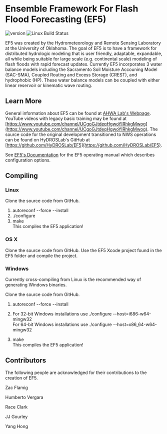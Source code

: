 Ensemble Framework For Flash Flood Forecasting (EF5)
===
![version](https://img.shields.io/badge/version-1.2.5-blue.svg?style=flat) ![Linux Build Status](https://img.shields.io/github/actions/workflow/status/AHWALab/EF5/ci.yml?label=Linux%20Build%20Status&branch=v1.2.5&style=flat)

EF5 was created by the Hydrometeorology and Remote Sensing Laboratory at the University of Oklahoma.
The goal of EF5 is to have a framework for distributed hydrologic modeling that is user friendly, adaptable, expandable, all while being suitable for large scale (e.g. continental scale) modeling of flash floods with rapid forecast updates. Currently EF5 incorporates 3 water balance models including the Sacramento Soil Moisture Accouning Model (SAC-SMA), Coupled Routing and Excess Storage (CREST), and hydrophobic (HP). These water balance models can be coupled with either linear reservoir or kinematic wave routing. 

## Learn More

General information about EF5 can be found at [AHWA Lab's Webpage](https://ahwa.lab.uiowa.edu/ensemble-framework-flash-flood-forecasting-ef5). YouTube videos with legacy basic training may be found at [https://www.youtube.com/channel/UCgoGJtdeqHgwoYIRhkgMwog](https://www.youtube.com/channel/UCgoGJtdeqHgwoYIRhkgMwog). The source code for the original development transitioned to NWS operations can be found on HyDROSLab's GitHub at [https://github.com/HyDROSLab/EF5](https://github.com/HyDROSLab/EF5).

See [EF5's Documentation](https://ef5docs.readthedocs.io/en/latest/) for the EF5 operating manual which describes configuration options.

## Compiling

### Linux

Clone the source code from GitHub.   
1. autoreconf --force --install   
2. ./configure   
3. make   
   This compiles the EF5 application!

### OS X

Clone the source code from GitHub. Use the EF5 Xcode project found in the EF5 folder and compile the project.

### Windows

Currently cross-compiling from Linux is the recommended way of generating Windows binaries.

Clone the source code from GitHub.

1. autoreconf --force --install
2. For 32-bit Windows installations use ./configure --host=i686-w64-mingw32   
   For 64-bit Windows installations use ./configure --host=x86_64-w64-mingw32

3. make   
   This compiles the EF5 application!

## Contributors

The following people are acknowledged for their contributions to the creation of EF5.

Zac Flamig

Humberto Vergara

Race Clark

JJ Gourley

Yang Hong

